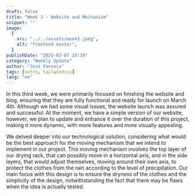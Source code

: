 ```yaml
---
draft: false
title: "Week 3 - Website and Mechanism"
snippet: ""
image:
  {
    src: "../../assets/week3.jpeg",
    alt: "frontend master",
  }
publishDate: "2025-03-07 15:39"
category: "Weekly Update"
author: "José Fonseca"
tags: [astro, tailwindcss]
lang: "en"
---
```


In this third week, we were primarily focused on finishing the website and blog, ensuring that they are fully functional and ready for launch on March 4th. Although we had some visual issues, the website launch was assured and successful. At the moment, we have a simple version of our website, however, we plan to update and enhance it over the duration of this project, making it more dynamic, with more features and more visually appealing.

We delved deeper into our technological solution, considering what would be the best approach for the moving mechanism that we intend to implement in our project. This moving mechanism involves the top layer of our drying rack, that can possibly move in a horizontal axis, and in the side layers, that would adjust themselves, moving around their own axis, to protect the clothes from the rain according to the level of precipitation. Our main focus with this design is to ensure the dryness of the clothes and the simplicity of the design, notwithstanding the fact that there may be flaws when the idea is actually tested.
